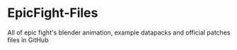 # EpicFight-Files
All of epic fight's blender animation, example datapacks and official patches files in GitHub

